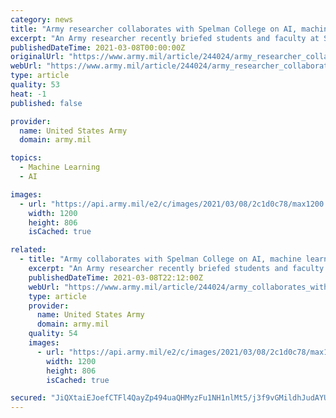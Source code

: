 ```yaml
---
category: news
title: "Army researcher collaborates with Spelman College on AI, machine learning"
excerpt: "An Army researcher recently briefed students and faculty at Spelman College on artificial reasoning as a part of an Office of the Secretary of Defense artificial intelligence and machine learning initiative."
publishedDateTime: 2021-03-08T00:00:00Z
originalUrl: "https://www.army.mil/article/244024/army_researcher_collaborates_with_spelman_college_on_ai_machine_learning"
webUrl: "https://www.army.mil/article/244024/army_researcher_collaborates_with_spelman_college_on_ai_machine_learning"
type: article
quality: 53
heat: -1
published: false

provider:
  name: United States Army
  domain: army.mil

topics:
  - Machine Learning
  - AI

images:
  - url: "https://api.army.mil/e2/c/images/2021/03/08/2c1d0c78/max1200.jpg"
    width: 1200
    height: 806
    isCached: true

related:
  - title: "Army collaborates with Spelman College on AI, machine learning"
    excerpt: "An Army researcher recently briefed students and faculty at Spelman College on artificial reasoning as a part of an Office of the Secretary of Defense artificial intelligence and machine learning initiative."
    publishedDateTime: 2021-03-08T22:12:00Z
    webUrl: "https://www.army.mil/article/244024/army_collaborates_with_spelman_college_on_ai_machine_learning"
    type: article
    provider:
      name: United States Army
      domain: army.mil
    quality: 54
    images:
      - url: "https://api.army.mil/e2/c/images/2021/03/08/2c1d0c78/max1200.jpg"
        width: 1200
        height: 806
        isCached: true

secured: "JiQXtaiEJoefCTFl4QayZp494uaQHMyzFu1NH1nlMt5/j3f9vGMildhJudAYUdPvrO0HUbiY1twFJDwF/Y5i9kyRmYdcE7TleRO8BQY9mRuboDAjCuQSdvk7eC5SHxRoDfBxfd0FQQpa+K4dzlEdKb1MVSt/VSOKefmrwO/UdW493S2xmilVwlIp0pwZRltxhlW/GkgZTx4xzouVpPCdh4T8Bbig3yNT//LaSwEEg856jFlhrgACt0L4DfZte9V4jSV8/IRIohQfjnntM5dcKUgIzmTdzi38XV4BnYqKGRIwnfGCuNvFxTgaCiER+JXBczSgz3vU9qL/4c7qXlWUmQ+b/ugBImm0zT7byl7qeOw=;E1knZF9eeRslAtzQe9G1iA=="
---
```


